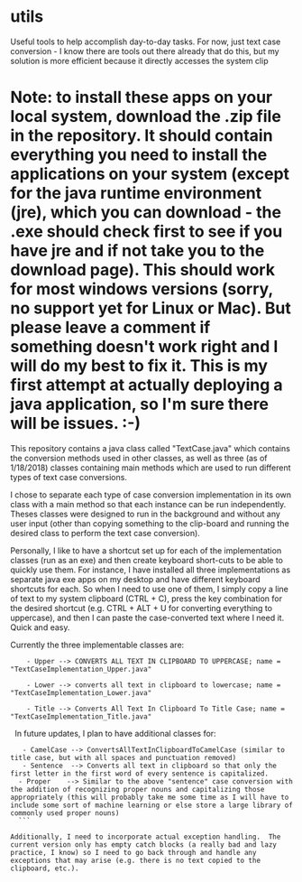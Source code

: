 # utils
Useful tools to help accomplish day-to-day tasks.  For now, just text case conversion - I know there are tools out there already that do this, but my solution is more efficient because it directly accesses the system clip

# Note: to install these apps on your local system, download the .zip file in the repository. It should contain everything you need to install the applications on your system (except for the java runtime environment (jre), which you can download - the .exe should check first to see if you have jre and if not take you to the download page). This should work for most windows versions (sorry, no support yet for Linux or Mac). But please leave a comment if something doesn't work right and I will do my best to fix it. This is my first attempt at actually deploying a java application, so I'm sure there will be issues.  :-)


This repository contains a java class called "TextCase.java" which contains the conversion methods used in other classes, as well as three (as of 1/18/2018) classes containing main methods which are used to run different types of text case conversions.

I chose to separate each type of case conversion implementation in its own class with a main method so that each instance can be run independently. Theses classes were designed to run in the background and without any user input (other than copying something to the clip-board and running the desired class to perform the text case conversion).  

Personally, I like to have a shortcut set up for each of the implementation classes (run as an exe) and then create keyboard short-cuts to be able to quickly use them.  For instance, I have installed all three implementations as separate java exe apps on my desktop and have different keyboard shortcuts for each.  So when I need to use one of them, I simply copy a line of text to my system clipboard (CTRL + C), press the key combination for the desired shortcut (e.g. CTRL + ALT + U for converting everything to uppercase), and then I can paste the case-converted text where I need it.  Quick and easy.

Currently the three implementable classes are:
```
    - Upper --> CONVERTS ALL TEXT IN CLIPBOARD TO UPPERCASE; name = "TextCaseImplementation_Upper.java"
    
    - Lower --> converts all text in clipboard to lowercase; name = "TextCaseImplementation_Lower.java"
    
    - Title --> Converts All Text In Clipboard To Title Case; name = "TextCaseImplementation_Title.java"
```
  
  In future updates, I plan to have additional classes for:
  ```
    - CamelCase --> ConvertsAllTextInClipboardToCamelCase (similar to title case, but with all spaces and punctuation removed)
    - Sentence  --> Converts all text in clipboard so that only the first letter in the first word of every sentence is capitalized.
    - Proper    --> Similar to the above "sentence" case conversion with the addition of recognizing proper nouns and capitalizing those appropriately (this will probably take me some time as I will have to include some sort of machine learning or else store a large library of commonly used proper nouns)
    ```
    
Additionally, I need to incorporate actual exception handling.  The current version only has empty catch blocks (a really bad and lazy practice, I know) so I need to go back through and handle any exceptions that may arise (e.g. there is no text copied to the clipboard, etc.).
